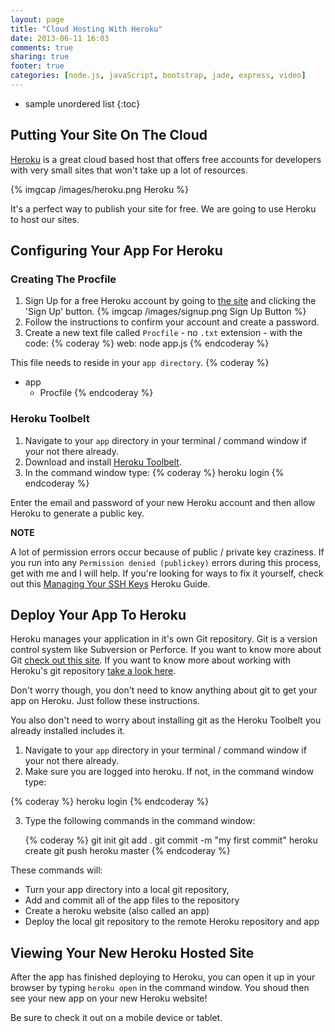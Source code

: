 ```yaml
---
layout: page
title: "Cloud Hosting With Heroku"
date: 2013-06-11 16:03
comments: true
sharing: true
footer: true
categories: [node.js, javaScript, bootstrap, jade, express, video]
---
```


* sample unordered list
{:toc}

## Putting Your Site On The Cloud

[Heroku](https://www.heroku.com/) is a great cloud based host that offers free accounts for developers
with very small sites that won't take up a lot of resources.

{% imgcap /images/heroku.png Heroku %}

It's a perfect way to publish your site for free.  We are going to use Heroku to
host our sites.

## Configuring Your App For Heroku

### Creating The Procfile

 1. Sign Up for a free Heroku account by going to [the site](https://www.heroku.com/)
  and clicking the  'Sign Up' button. {% imgcap /images/signup.png Sign Up Button %}
 2. Follow the instructions to confirm your account and create a password.
 3. Create a new text file called `Procfile` - no `.txt` extension - with the code:
 {% coderay %}
web: node app.js
{% endcoderay %}

This file needs to reside in your `app directory`.
  {% coderay %}
- app
  - Procfile
    {% endcoderay %}

### Heroku Toolbelt

 1. Navigate to your `app` directory in your terminal / command window
 if your not there already.
 2. Download and install [Heroku Toolbelt](https://toolbelt.heroku.com/windows).
 3. In the command window type:
   {% coderay %}
  heroku login
    {% endcoderay %}

 Enter the email and password of your new Heroku account and then allow Heroku to
 generate a public key.

 **NOTE**

 A lot of permission errors occur because of public / private key craziness.
 If you run into any `Permission denied (publickey)` errors during this process,
 get with me and I will help.  If you're looking for ways to fix it yourself,
 check out this [Managing Your SSH Keys](https://devcenter.heroku.com/articles/keys)
 Heroku Guide.

## Deploy Your App To Heroku

Heroku manages your application in it's own Git repository.  Git is a version control system
like Subversion or Perforce.  If you want to know more about Git
[check out this site](http://git-scm.com/). If you want to know more about working with
Heroku's git repository [take a look here](https://devcenter.heroku.com/articles/git#tracking-your-app-in-git).

Don't worry though, you don't need to know anything about git to get your app on Heroku.
Just follow these instructions.

You also don't need to worry about installing git as the Heroku Toolbelt you already installed
includes it.

 1. Navigate to your `app` directory in your terminal / command window
 if your not there already.
 2. Make sure you are logged into heroku.  If not, in the command window type:

   {% coderay %}
  heroku login
    {% endcoderay %}

 3. Type the following commands in the command window:

    {% coderay %}
  git init
  git add .
  git commit -m "my first commit"
  heroku create
  git push heroku master
    {% endcoderay %}

These commands will:

 * Turn your app directory into a local git repository,
 * Add and commit all of the app files to the repository
 * Create a heroku website (also called an app)
 * Deploy the local git repository to the remote Heroku repository and app

## Viewing Your New Heroku Hosted Site

After the app has finished deploying to Heroku, you can open it up
in your browser by typing `heroku open` in the command window.
You shoud then see your new app on your new Heroku website!

Be sure to check it out on a mobile device or tablet.